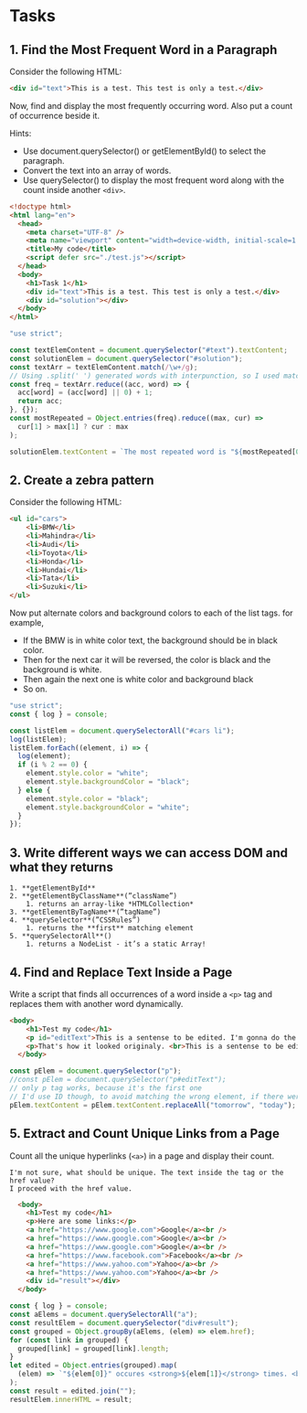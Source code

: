 # Tasks

## 1. Find the Most Frequent Word in a Paragraph

Consider the following HTML:

```html
<div id="text">This is a test. This test is only a test.</div>

```

Now, find and display the most frequently occurring word. Also put a count of occurrence beside it.

Hints:

- Use document.querySelector() or getElementById() to select the paragraph.
- Convert the text into an array of words.
- Use querySelector() to display the most frequent word along with the count inside another `<div>`.

```html
<!doctype html>
<html lang="en">
  <head>
    <meta charset="UTF-8" />
    <meta name="viewport" content="width=device-width, initial-scale=1.0" />
    <title>My code</title>
    <script defer src="./test.js"></script>
  </head>
  <body>
    <h1>Task 1</h1>
    <div id="text">This is a test. This test is only a test.</div>
    <div id="solution"></div>
  </body>
</html>
```

```jsx
"use strict";

const textElemContent = document.querySelector("#text").textContent;
const solutionElem = document.querySelector("#solution");
const textArr = textElemContent.match(/\w+/g);
// Using .split(' ') generated words with interpunction, so I used match with Regex.
const freq = textArr.reduce((acc, word) => {
  acc[word] = (acc[word] || 0) + 1;
  return acc;
}, {});
const mostRepeated = Object.entries(freq).reduce((max, cur) =>
  cur[1] > max[1] ? cur : max
);

solutionElem.textContent = `The most repeated word is "${mostRepeated[0]}" (${mostRepeated[1]} times).`;
```

## 2. Create a zebra pattern

Consider the following HTML:

```html
<ul id="cars">
    <li>BMW</li>
    <li>Mahindra</li>
    <li>Audi</li>
    <li>Toyota</li>
    <li>Honda</li>
    <li>Hundai</li>
    <li>Tata</li>
    <li>Suzuki</li>
</ul>

```

Now put alternate colors and background colors to each of the list tags. for example,

- If the BMW is in white color text, the background should be in black color.
- Then for the next car it will be reversed, the color is black and the background is white.
- Then again the next one is white color and background black
- So on.

```jsx
"use strict";
const { log } = console;

const listElem = document.querySelectorAll("#cars li");
log(listElem);
listElem.forEach((element, i) => {
  log(element);
  if (i % 2 == 0) {
    element.style.color = "white";
    element.style.backgroundColor = "black";
  } else {
    element.style.color = "black";
    element.style.backgroundColor = "white";
  }
});
```

## 3. Write different ways we can access DOM and what they returns

```
1. **getElementById**
2. **getElementByClassName**(”className”)
    1. returns an array-like *HTMLCollection*
3. **getElementByTagName**(”tagName”)
4. **querySelector**(”CSSRules”)
    1. returns the **first** matching element
5. **querySelectorAll**()
    1. returns a NodeList - it’s a static Array!
```

## 4. Find and Replace Text Inside a Page

Write a script that finds all occurrences of a word inside a `<p>` tag and replaces them with another word dynamically.

```html
<body>
    <h1>Test my code</h1>
    <p id="editText">This is a sentense to be edited. I'm gonna do the task tomorrow, because tomorrow is gonna be a good day to begin. The change beginns tomorrow.</p>
    <p>That's how it looked originaly. <br>This is a sentense to be edited. I'm gonna do the task tomorrow, because tomorrow is gonna be a good day to begin. The change beginns tomorrow.</p>
  </body>
```

```jsx
const pElem = document.querySelector("p");
//const pElem = document.querySelector("p#editText");
// only p tag works, because it's the first one
// I'd use ID though, to avoid matching the wrong element, if there were more.
pElem.textContent = pElem.textContent.replaceAll("tomorrow", "today");
```

## 5. Extract and Count Unique Links from a Page

Count all the unique hyperlinks (`<a>`) in a page and display their count.

```
I'm not sure, what should be unique. The text inside the tag or the href value?
I proceed with the href value.
```

```html
  <body>
    <h1>Test my code</h1>
    <p>Here are some links:</p>
    <a href="https://www.google.com">Google</a><br />
    <a href="https://www.google.com">Google</a><br />
    <a href="https://www.google.com">Google</a><br />
    <a href="https://www.facebook.com">Facebook</a><br />
    <a href="https://www.yahoo.com">Yahoo</a><br />
    <a href="https://www.yahoo.com">Yahoo</a><br />
    <div id="result"></div>
  </body>
```

```jsx
const { log } = console;
const aElems = document.querySelectorAll("a");
const resultElem = document.querySelector("div#result");
const grouped = Object.groupBy(aElems, (elem) => elem.href);
for (const link in grouped) {
  grouped[link] = grouped[link].length;
}
let edited = Object.entries(grouped).map(
  (elem) => `"${elem[0]}" occures <strong>${elem[1]}</strong> times. <br>`
);
const result = edited.join("");
resultElem.innerHTML = result;
```